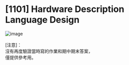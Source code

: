 # [1101] Hardware Description Language Design
![image](https://github.com/EEGuizhi/IC-Design-Learning/assets/99305855/8671d879-b121-4527-a422-c6150c666008)
<br><br>
[注意]：<br>
沒有再度驗證當時寫的作業和期中期末答案，<br>
僅提供參考用。
